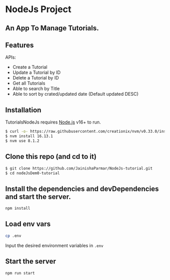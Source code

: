 # NodeJs Project
## An App To Manage Tutorials.

## Features
APIs:
- Create a Tutorial
- Update a Tutorial by ID
- Delete a Tutorial by ID
- Get all Tutorials
- Able to search by Title
- Able to sort by crated/updated date (Default updated DESC)

## Installation
TutorialsNodeJs requires [Node.js](https://nodejs.org/) v16+ to run.

```sh
$ curl -o- https://raw.githubusercontent.com/creationix/nvm/v0.33.0/install.sh | bash
$ nvm install 16.13.1
$ nvm use 8.1.2
```
## Clone this repo (and cd to it)

```sh
$ git clone https://github.com/JainishaParmar/NodeJs-tutorial.git
$ cd nodeJsDem0-tutorial
```
## Install the dependencies and devDependencies and start the server.

```sh
npm install
```
## Load env vars

```sh
cp .env
```

Input the desired environment variables in ``` .env ```

## Start the server

```sh
npm run start
```
